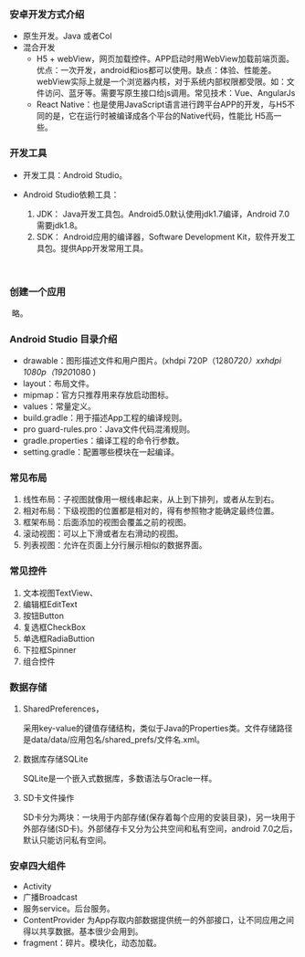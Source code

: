 ### 安卓开发方式介绍

* 原生开发。Java 或者Col
* 混合开发
  * H5 + webView，网页加载控件。APP启动时用WebView加载前端页面。优点：一次开发，android和ios都可以使用。缺点：体验、性能差。webView实际上就是一个浏览器内核，对于系统内部权限都受限。如：文件访问、蓝牙等。需要写原生接口给js调用。常见技术：Vue、AngularJs
  * React Native：也是使用JavaScript语言进行跨平台APP的开发，与H5不同的是，它在运行时被编译成各个平台的Native代码，性能比 H5高一些。



### 开发工具

* 开发工具：Android Studio。

* Android Studio依赖工具：

  1. JDK：  Java开发工具包。Android5.0默认使用jdk1.7编译，Android 7.0需要jdk1.8。
  2. SDK： Android应用的编译器，Software Development Kit，软件开发工具包。提供App开发常用工具。

  ​

### 创建一个应用

​	略。



### Android Studio  目录介绍

* drawable：图形描述文件和用户图片。(xhdpi  720P（1280*720）xxhdpi 1080p（1920*1080 )
* layout：布局文件。
* mipmap：官方只推荐用来存放启动图标。
* values：常量定义。
* build.gradle：用于描述App工程的编译规则。
* pro guard-rules.pro：Java文件代码混淆规则。
* gradle.properties：编译工程的命令行参数。
* setting.gradle：配置哪些模块在一起编译。



### 常见布局

1. 线性布局：子视图就像用一根线串起来，从上到下排列，或者从左到右。
2. 相对布局：下级视图的位置都是相对的，得有参照物才能确定最终位置。
3. 框架布局：后面添加的视图会覆盖之前的视图。
4. 滚动视图：可以上下滑或者左右滑动的视图。
5. 列表视图：允许在页面上分行展示相似的数据界面。



### 常见控件

1. 文本视图TextView、
2. 编辑框EditText
3. 按钮Button
4. 复选框CheckBox
5. 单选框RadiaButtion
6. 下拉框Spinner
7. 组合控件



### 数据存储

1. SharedPreferences，

   采用key-value的键值存储结构，类似于Java的Properties类。文件存储路径是data/data/应用包名/shared_prefs/文件名.xml。

2. 数据库存储SQLite

   SQLite是一个嵌入式数据库，多数语法与Oracle一样。

3. SD卡文件操作

   SD卡分为两块：一块用于内部存储(保存着每个应用的安装目录)，另一块用于外部存储(SD卡)。外部储存卡又分为公共空间和私有空间，android 7.0之后，默认只能访问私有空间。



### 安卓四大组件

* Activity
* 广播Broadcast
* 服务service。后台服务。
* ContentProvider  为App存取内部数据提供统一的外部接口，让不同应用之间得以共享数据。基本很少会用到。
* fragment：碎片。模块化，动态加载。





